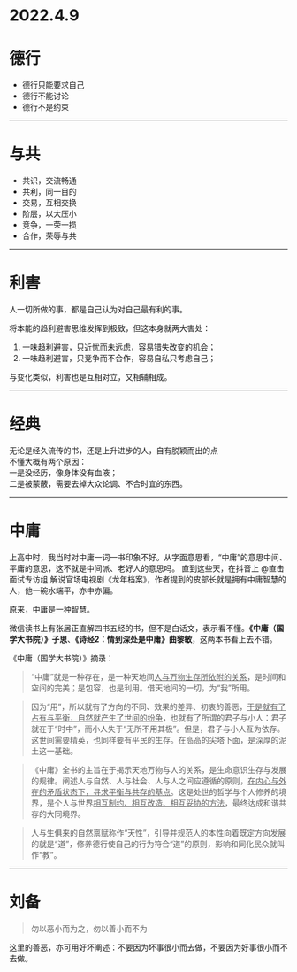 # 2022.4.9

# 德行
- 德行只能要求自己
- 德行不能讨论
- 德行不是约束

---
# 与共
- 共识，交流畅通
- 共利，同一目的
- 交易，互相交换
- 阶层，以大压小
- 竞争，一荣一损
- 合作，荣辱与共

---
# 利害
人一切所做的事，都是自己认为对自己最有利的事。

将本能的趋利避害思维发挥到极致，但这本身就两大害处：
1. 一味趋利避害，只近忧而未远虑，容易错失改变的机会；
2. 一味趋利避害，只竞争而不合作，容易自私只考虑自己；

与变化类似，利害也是互相对立，又相辅相成。

---
# 经典
无论是经久流传的书，还是上升进步的人，自有脱颖而出的点<br>
不懂大概有两个原因：<br>
一是没经历，像身体没有血液；<br>
二是被蒙蔽，需要去掉大众论调、不合时宜的东西。

---
# 中庸
上高中时，我当时对中庸一词一书印象不好。从字面意思看，“中庸”的意思中间、平庸的意思，这不就是中间派、老好人的意思吗。
直到这些天，在抖音上 @直击面试专访组 解说官场电视剧《龙年档案》，作者提到的皮部长就是拥有中庸智慧的人，他一碗水端平，亦中亦偏。

原来，中庸是一种智慧。

微信读书上有张居正直解四书五经的书，但不是白话文，表示看不懂。**《中庸（国学大书院）》子思**、**《诗经2：情到深处是中庸》曲黎敏**，这两本书看上去不错。

《中庸（国学大书院）》摘录：

> “中庸”就是一种存在，是一种天地间<u>人与万物生存所依附的关系</u>，是时间和空间的完美；是包容，也是利用。借天地间的一切，为“我”所用。

> 因为“用”，所以就有了方向的不同、效果的差异、初衷的善恶，<u>于是就有了占有与平衡，自然就产生了世间的纷争</u>，也就有了所谓的君子与小人：君子就在于“时中”，而小人失于“无所不用其极”。但是，君子与小人互为依存。这世间需要精英，也同样要有平民的生存。在高高的尖塔下面，是深厚的泥土这一基础。

> 《中庸》全书的主旨在于揭示天地万物与人的关系，是生命意识生存与发展的规律。阐述人与自然、人与社会、人与人之间应遵循的原则，<u>在内心与外在的矛盾状态下，寻求平衡与共存的基点</u>。这是处世的哲学与个人修养的境界，是个人与世界<u>相互制约、相互改造、相互妥协的方法</u>，最终达成和谐共存的大同境界。

> 人与生俱来的自然禀赋称作“天性”，引导并规范人的本性向着既定方向发展的就是“道”，修养德行使自己的行为符合“道”的原则，影响和同化民众就叫作“教”。

---
# 刘备
> 勿以恶小而为之，勿以善小而不为

这里的善恶，亦可用好坏阐述：不要因为坏事很小而去做，不要因为好事很小而不去做。
